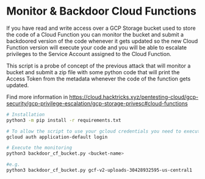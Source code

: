 # Monitor & Backdoor Cloud Functions

If you have read and write access over a GCP Storage bucket used to store the code of a Cloud Function you can monitor the bucket and submit a backdoored version of the code whenever it gets updated so the new Cloud Function version will execute your code and you will be able to escalate privileges to the Service Account assigned to the Cloud Function.

This script is a probe of concept of the previous attack that will monitor a bucket and submit a zip file with some python code that will print the Access Token from the metadata whenever the code of the function gets updated.

Find more information in https://cloud.hacktricks.xyz/pentesting-cloud/gcp-security/gcp-privilege-escalation/gcp-storage-privesc#cloud-functions

```bash
# Installation
python3 -m pip install -r requirements.txt

# To allow the script to use your gcloud credentials you need to execute first:
gcloud auth application-default login

# Execute the monitoring
python3 backdoor_cf_bucket.py <bucket-name>

#e.g.
python3 backdoor_cf_bucket.py gcf-v2-uploads-30428932595-us-central1
```
